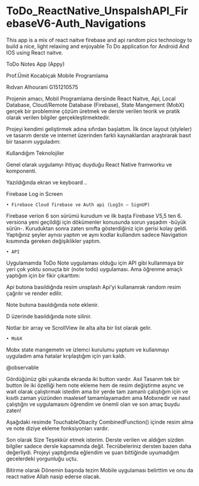 # ToDo_ReactNative_UnspalshAPI_FirebaseV6-Auth_Navigations
This app is a mix of react naitve firebase and api random pics technology to build a nice, light relaxing and enjoyable To Do application for Android And IOS using React naitve.


















ToDo Notes App
(Appy)

Prof.Ümit Kocabiçak
Mobile Programlama

Rıdvan Alhourani
G151210575



















Projenin amacı, Mobil Programlama dersinde React Naitve, Api, Local Database, Cloud/Remote Database (Firebase), State Mangement (MobX) gerçek bir problemine çözüm üretmek ve derste verilen teorik ve pratik olarak verilen bilgiler gerçekleştirmektedir.

Projeyi kendimi geliştirmek adına sıfırdan başlattım. İlk önce layout (styleler) ve tasarım derste ve internet üzerinden farklı kaynaklardan araştırarak basıt bir tasarım uyguladım:














































Kullandığım Teknolojiler

Genel olarak uygulamyı ihtiyaç duyduğu React Native framworku ve komponenti.


Yazıldığında ekran ve keyboard .. 







   Firebase Log in Screen






    • Firebase Cloud firebase ve Auth api (LogIn – SignUP) 
Firebase verion 6 son sürümü kurudum ve ilk başta Firebase V5,5 ten 6. versiona yeni geçildiği için dökümenler konusunda sorun yaşadım -büyük sürün-. Kuruduktan sonra zaten sınıfta gösterdiğiniz için gerisi kolay geldi. Yaptığınız şeyler aynısı yaptım ve aynı kodlar kullandım sadece Navigation kısımında gereken değişiklikler yaptım.



    • API
Uygulamamda ToDo Note uygulaması olduğu için API gibi kullanmaya bir yeri çok yoktu sonuçta bir (note todo) uygulaması. Ama öğrenme amaçlı yaptığım için bir fikir çıkarttım:  

 Api butona basıldığnda resim unsplash Api’yi kullananrak random resim çağrılır ve render edilir.


Note butona basıldığında note eklenir.

D üzerinde basıldığında note silinir.

Notlar bir array ve ScrollView ile alta alta bir list olarak gelir.














    • MobX 
Mobx state mangemetn ve izlemci kurulumu yaptum ve kullanmayı uyguladım ama hatalar krşılaştığım için yarı kaldı.

@observable 

Gördüğünüz gibi yukarıda ekranda iki button vardır. Asıl Tasarım tek bir button ile iki özelliği hem note ekleme hem de resim değiştirme async ve wait olarak çalıştırmak istedim ama bir yerde tam zamanlı çalıştığım için ve kısıtlı zaman yüzünden maalesef tamamlayamadım ama Mobxnedir ve nasıl çalıştığnı ve uygulamasını öğrendim ve önemli olan ve son amaç buydu zaten!

Aşağıdaki resimde TouchableObacity CombinedFunction() içinde resim alma ve note diziye ekleme fonksiyonları vardır. 


 
Son olarak Size Teşekkür etmek isterim. Derste verilen ve aldığım sizden bilgiler sadece dersle kapsamında değil. Tecrübeleriniz dersten bazen daha değerliydi. Projeyi yaptığımda eğlendim ve şuan bittiğinde uyumadığım gecelerdeki yorgunluğu uçtu.

Bitirme olarak Dönemin başında tezim Mobile uygulaması belirttim ve onu da react native Allah nasip ederse olacak.
